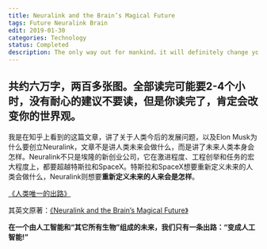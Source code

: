 ```yaml
---
title: Neuralink and the Brain’s Magical Future
tags: Future Neuralink Brain
edit: 2019-01-30
categories: Technology
status: Completed
description: The only way out for mankind，it will definitely change your worldview！！！
---
```


## **共约六万字，两百多张图。全部读完可能要2-4个小时，没有耐心的建议不要读，但是你读完了，肯定会改变你的世界观。**

我是在知乎上看到的这篇文章，讲了关于人类今后的发展问题，以及Elon Musk为什么要创立Neuralink，文章不是讲人类未来会做什么，而是讲了未来人类本身会怎样。Neuralink不只是埃隆的新创业公司，它在激进程度、工程创举和任务的宏大程度上，都要超越特斯拉和SpaceX。特斯拉和SpaceX想要重新定义未来的人类会做什么，Neuralink则想要**重新定义未来的人来会是怎样**。



[《人类唯一的出路》](https://www.zhihu.com/collection/274862777)



其英文原著：[《Neuralink and the Brain’s Magical Future》](https://waitbutwhy.com/2017/04/neuralink.html)





**在一个由人工智能和“其它所有生物”组成的未来，我们只有一条出路：“变成人工智能!”**
